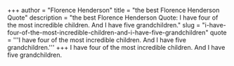 +++
author = "Florence Henderson"
title = "the best Florence Henderson Quote"
description = "the best Florence Henderson Quote: I have four of the most incredible children. And I have five grandchildren."
slug = "i-have-four-of-the-most-incredible-children-and-i-have-five-grandchildren"
quote = '''I have four of the most incredible children. And I have five grandchildren.'''
+++
I have four of the most incredible children. And I have five grandchildren.
